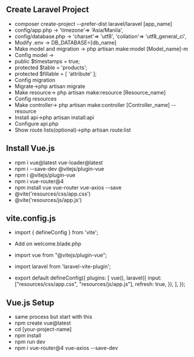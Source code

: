 ## Create Laravel Project

- composer create-project --prefer-dist laravel/laravel [app_name]
- config/app.php -> 'timezone'=> 'Asia/Manila',
- config/database.php -> 'charset'=> 'utf8', 'collation'=> 'utf8_general_ci',
- Modify .env -> DB_DATABASE=[db_name]
- Make model and migration -> php artisan make:model [Model_name]-m
- Config model -> 
- public $timestamps = true; 
- protected $table = 'products';
- protected $fillable = [
    'attribute'
 ];
- Config migration
- Migrate->php artisan migrate
- Make resource-> php artisan make:resource [Resource_name]
- Config resources
- Make controller-> php artisan make:controller [Controller_name] --resource
- Install api->php artisan install:api
- Configure api.php
- Show route lists(optional)->php artisan route:list

## Install Vue.js

- npm i vue@latest vue-loader@latest
- npm i --save-dev @vitejs/plugin-vue
- npm i @vitejs/plugin-vue
- npm i vue-router@4
- npm install vue vue-router vue-axios --save
- @vite('resources/css/app.css')
- @vite('resources/js/app.js')

## vite.config.js
- import { defineConfig } from 'vite';
- Add on welcome.blade.php
- import vue from "@vitejs/plugin-vue"; 
- import laravel from 'laravel-vite-plugin';

- export default defineConfig({
    plugins: [
        vue(),
        laravel({
            input: ["resources/css/app.css", "resources/js/app.js"],
            refresh: true,
        }),
    ],
});

## Vue.js Setup
- same process but start with this
- npm create vue@latest
- cd [your-project-name]
- npm install
- npm run dev
- npm i vue-router@4 vue-axios --save-dev
